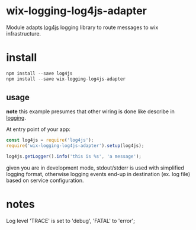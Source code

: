 # wix-logging-log4js-adapter

Module adapts [log4js](https://www.npmjs.com/package/log4js) logging library to route messages to wix infrastructure.

# install

```js
npm install --save log4js
npm install --save wix-logging-log4js-adapter
```

## usage

**note** this example presumes that other wiring is done like describe in [logging](../).

At entry point of your app:

```js
const log4js = require('log4js');
require('wix-logging-log4js-adapter').setup(log4js);

log4js.getLogger().info('this is %s', 'a message');
```

given you are in development mode, stdout/stderr is used with simplified logging format, otherwise logging events end-up in destination (ex. log file) based on service configuration.

# notes
Log level 'TRACE' is set to 'debug', 'FATAL' to 'error';